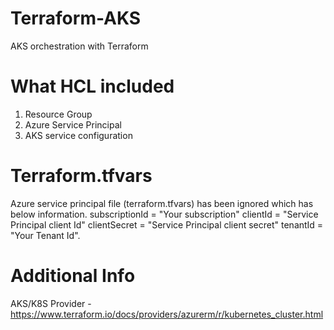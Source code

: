 # Terraform-AKS
AKS orchestration with Terraform

# What HCL included
1) Resource Group
2) Azure Service Principal
3) AKS service configuration

# Terraform.tfvars

Azure service principal file (terraform.tfvars) has been ignored which has below information. 
subscriptionId = "Your subscription" 
clientId = "Service Principal client Id" 
clientSecret = "Service Principal client secret" 
tenantId = "Your Tenant Id". 
# Additional Info

AKS/K8S Provider - https://www.terraform.io/docs/providers/azurerm/r/kubernetes_cluster.html
